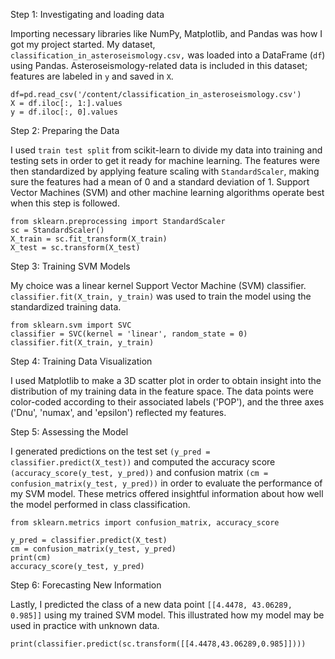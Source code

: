 Step 1: Investigating and loading data

Importing necessary libraries like NumPy, Matplotlib, and Pandas was how I got my project started. My dataset, `classification_in_asteroseismology.csv,` was loaded into a DataFrame (`df`) using Pandas. Asteroseismology-related data is included in this dataset; features are labeled in `y` and saved in `X`.

```
df=pd.read_csv('/content/classification_in_asteroseismology.csv')
X = df.iloc[:, 1:].values
y = df.iloc[:, 0].values
```

Step 2: Preparing the Data

I used `train test split` from scikit-learn to divide my data into training and testing sets in order to get it ready for machine learning. The features were then standardized by applying feature scaling with `StandardScaler`, making sure the features had a mean of 0 and a standard deviation of 1. Support Vector Machines (SVM) and other machine learning algorithms operate best when this step is followed.

```
from sklearn.preprocessing import StandardScaler
sc = StandardScaler()
X_train = sc.fit_transform(X_train)
X_test = sc.transform(X_test)
```

Step 3: Training SVM Models

My choice was a linear kernel Support Vector Machine (SVM) classifier. `classifier.fit(X_train, y_train)` was used to train the model using the standardized training data.

```
from sklearn.svm import SVC
classifier = SVC(kernel = 'linear', random_state = 0)
classifier.fit(X_train, y_train)
```

Step 4: Training Data Visualization

I used Matplotlib to make a 3D scatter plot in order to obtain insight into the distribution of my training data in the feature space. The data points were color-coded according to their associated labels ('POP'), and the three axes ('Dnu', 'numax', and 'epsilon') reflected my features.



Step 5: Assessing the Model

I generated predictions on the test set `(y_pred = classifier.predict(X_test))` and computed the accuracy score `(accuracy_score(y_test, y_pred))` and confusion matrix `(cm = confusion_matrix(y_test, y_pred))` in order to evaluate the performance of my SVM model. These metrics offered insightful information about how well the model performed in class classification.

```
from sklearn.metrics import confusion_matrix, accuracy_score

y_pred = classifier.predict(X_test)
cm = confusion_matrix(y_test, y_pred)
print(cm)
accuracy_score(y_test, y_pred)
```

Step 6: Forecasting New Information

Lastly, I predicted the class of a new data point `[[4.4478, 43.06289, 0.985]]` using my trained SVM model. This illustrated how my model may be used in practice with unknown data.

```
print(classifier.predict(sc.transform([[4.4478,43.06289,0.985]])))
```

